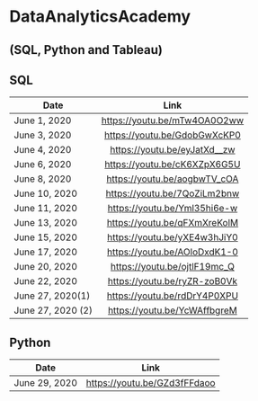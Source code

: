 # DataAnalyticsAcademy
## (SQL, Python and Tableau)

## SQL

| Date        	 | Link          		             |
| ---------------|:-----------------------------:|
| June 1, 2020   | <https://youtu.be/mTw4OA0O2ww>|
| June 3, 2020   | <https://youtu.be/GdobGwXcKP0>|
| June 4, 2020   | <https://youtu.be/eyJatXd__zw>|
| June 6, 2020   | <https://youtu.be/cK6XZpX6G5U>|
| June 8, 2020   | <https://youtu.be/aogbwTV_cOA>|
| June 10, 2020  | <https://youtu.be/7QoZiLm2bnw>|
| June 11, 2020  | <https://youtu.be/Yml35hi6e-w>|
| June 13, 2020  | <https://youtu.be/qFXmXreKolM>|
| June 15, 2020  | <https://youtu.be/yXE4w3hJiY0>|
| June 17, 2020  | <https://youtu.be/AOloDxdK1-0>|
| June 20, 2020  | <https://youtu.be/ojtlF19mc_Q>|
| June 22, 2020  | <https://youtu.be/ryZR-zoB0Vk>|
| June 27, 2020(1) | <https://youtu.be/rdDrY4P0XPU>|
| June 27, 2020 (2) | <https://youtu.be/YcWAffbgreM>|



## Python

| Date        	 | Link          		              |
| ---------------|:------------------------------:|
| June 29, 2020   | <https://youtu.be/GZd3fFFdaoo>|

